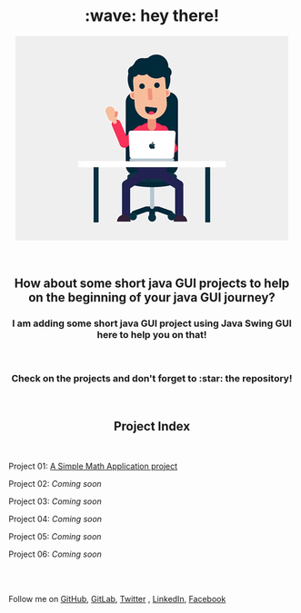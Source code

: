 <div align="center">

<h1> :wave: hey there! </h1>

![laptop and person](img/giphy.gif)

<br>

<h2>
How about some short java GUI projects to help on the beginning of your java GUI journey?
</h2>


<h3>
I am adding some short java GUI project using Java Swing GUI here to help you on that!
</h3>

<br>

<h3>
Check on the projects and don't forget to :star: the repository!
</h3>


<br>

<h2> Project Index </h2>

</div>


<br>


Project 01: [A Simple Math Application project](https://github.com/FahimFBA/Java-GUI-Projects/tree/main/MathApplication)
<br>

Project 02: <i> Coming soon </i> 

Project 03: <i> Coming soon </i>

Project 04: <i> Coming soon </i>

Project 05: <i> Coming soon </i>

Project 06: <i> Coming soon </i>

<br>
<br>


Follow me on [GitHub](https://github.com/),  [GitLab](https://gitlab.com/FahimFBA),  [Twitter](https://twitter.com/Fahim_FBA) , [LinkedIn](https://www.linkedin.com/in/fahimfba/), [Facebook](https://www.facebook.com/iptu.fba/)
























